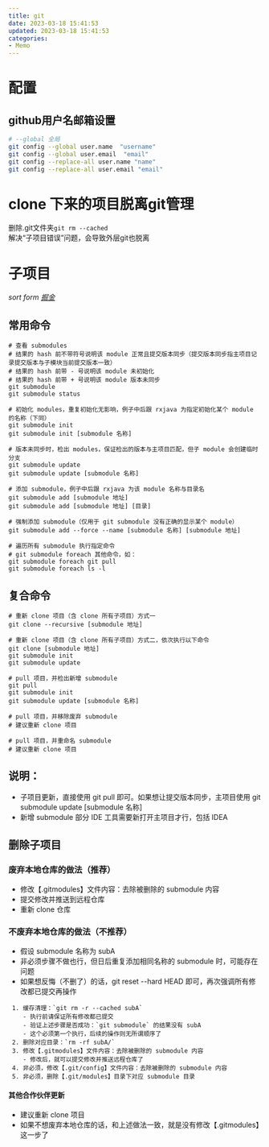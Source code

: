 ```yaml
---
title: git
date: 2023-03-18 15:41:53
updated: 2023-03-18 15:41:53
categories:
- Memo
---
```


# 配置
## github用户名邮箱设置
```bash
# --global 全局
git config --global user.name  "username"  
git config --global user.email  "email"
git config --replace-all user.name "name"
git config --replace-all user.email "email"
```

# clone 下来的项目脱离git管理
删除.git文件夹`git rm --cached`  
解决“子项目错误”问题，会导致外层git也脱离  

# 子项目

*sort form [掘金](https://juejin.cn/post/6948251963133788196)*

## 常用命令

```shell
# 查看 submodules
# 结果的 hash 前不带符号说明该 module 正常且提交版本同步（提交版本同步指主项目记录提交版本与子模块当前提交版本一致）
# 结果的 hash 前带 - 号说明该 module 未初始化
# 结果的 hash 前带 + 号说明该 module 版本未同步
git submodule
git submodule status

# 初始化 modules，重复初始化无影响，例子中后跟 rxjava 为指定初始化某个 module 的名称（下同）
git submodule init
git submodule init [submodule 名称]

# 版本未同步时，检出 modules，保证检出的版本与主项目匹配，但子 module 会创建临时分支
git submodule update
git submodule update [submodule 名称]

# 添加 submodule，例子中后跟 rxjava 为该 module 名称与目录名
git submodule add [submodule 地址]
git submodule add [submodule 地址] [目录]

# 强制添加 submodule（仅用于 git submodule 没有正确的显示某个 module）
git submodule add --force --name [submodule 名称] [submodule 地址]

# 遍历所有 submodule 执行指定命令
# git submodule foreach 其他命令，如：
git submodule foreach git pull
git submodule foreach ls -l
```

## 复合命令

```shell
# 重新 clone 项目（含 clone 所有子项目）方式一
git clone --recursive [submodule 地址]

# 重新 clone 项目（含 clone 所有子项目）方式二，依次执行以下命令
git clone [submodule 地址]
git submodule init
git submodule update

# pull 项目，并检出新增 submodule
git pull
git submodule init
git submodule update [submodule 名称]

# pull 项目，并移除废弃 submodule
# 建议重新 clone 项目

# pull 项目，并重命名 submodule
# 建议重新 clone 项目
```

## 说明：

- 子项目更新，直接使用 git pull 即可。如果想让提交版本同步，主项目使用 git submodule update [submodule 名称]
- 新增 submodule 部分 IDE 工具需要新打开主项目才行，包括 IDEA

## 删除子项目

### 废弃本地仓库的做法（推荐）

- 修改【.gitmodules】文件内容：去除被删除的 submodule 内容
- 提交修改并推送到远程仓库
- 重新 clone 仓库

### 不废弃本地仓库的做法（不推荐）

- 假设 submodule 名称为 subA
- 非必须步骤不做也行，但日后重复添加相同名称的 submodule 时，可能存在问题
- 如果想反悔（不删了）的话，git reset --hard HEAD 即可，再次强调所有修改都已提交再操作

```
 1. 缓存清理：`git rm -r --cached subA`
 	- 执行前请保证所有修改都已提交
 	- 验证上述步骤是否成功：`git submodule` 的结果没有 subA
 	- 这个必须第一个执行，后续的操作则无所谓顺序了
 2. 删除对应目录：`rm -rf subA/`
 3. 修改【.gitmodules】文件内容：去除被删除的 submodule 内容
 	- 修改后，就可以提交修改并推送远程仓库了
 4. 非必须，修改【.git/config】文件内容：去除被删除的 submodule 内容
 5. 非必须，删除【.git/modules】目录下对应 submodule 目录
```

#### 其他合作伙伴更新

- 建议重新 clone 项目
- 如果不想废弃本地仓库的话，和上述做法一致，就是没有修改【.gitmodules】这一步了


